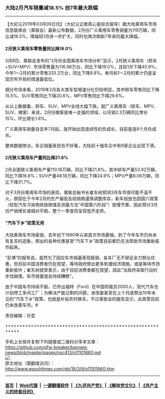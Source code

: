 ### 大陆2月汽车销量减18.5% 创7年最大跌幅
------------------------

<p>
 【大纪元2019年03月09日讯】（大纪元记者周心鉴综合报导）据大陆乘用车市场信息联席会（乘联会）最新公布数据，2月份广义乘用车零售销量为119万辆，同比减18.5%，降幅较1月进一步扩大，同时也再次刷新7年来的最大降幅。
</p>
<h4>
 2月狭义乘用车零售量同比降19.0%
</h4>
<p>
 3月8日，乘联会发布的“2月份全国乘用车市场分析”显示，2月狭义乘用车（轿车+SUV+MPV）市场零售量为116.98万台，同比下降19.0%，且较1月下降45.9%，今年1～2月的累计零售333.3万台，同比下降9.8%。单月和1～2月的累计仍是呈现历年开局的增速最低位。
</p>
<p>
 细分市场来看，2019年2月各大类车型增速分化仍较明显，其中轿车零售同比下降15.5%，SUV零售同比下降20.6%，MPV零售同比下降29.6%。
</p>
<p>
 从以上数据看，轿车、SUV、MPV全线大幅下跌。就广义乘用车（轿车、MPV、SUV、微客）来说，2月份微客是唯一走强的领域，以月销2.3万辆同比增长15%，环比增长1.8%。
</p>
<p>
 广义乘用车销量自去年7月起，就开始出现连续性的负成长，目前是连8个月负成长。
</p>
<p>
 整体数据惨淡，车企销量表现也不好看，大陆前十强车企中有9家企业出现下滑。
</p>
<h4>
 2月狭义乘用车产量同比降21.8%
</h4>
<p>
 2月全国狭义乘用车产量110.16万辆，同比下降21.8%。其中轿车产量53.92万辆，同比下降16.8%；SUV产量48.18万辆，同比下降24.9%；MPV产量8.06万辆，同比下降31.7%。
</p>
<p>
 对于3月份乘用车市场的表现，乘联会秘书长崔东树预测3月车市很可能不温不火，原因在于今年2月的生产偏低及经销商谨慎调整库存，新车投放也因国六政策（轻型汽车污染物排放限值及测量方法“中国第六阶段”）放慢节奏，因此预计3月份产销增长或相对平稳，整个一季度将呈现低开走势。
</p>
<h4>
 “汽车下乡”政策无用
</h4>
<p>
 大陆乘用车市场疲弱，去年创下1990年以来首次市场萎缩，到了今年车市仍尚未有复苏的迹象，祭出的各种优惠甚至“汽车下乡”政策目前都仍无法帮助市场重新振作起来。
</p>
<p>
 “彭博”的报导说，虽然为了因应车市销量表现疲弱，各车厂无不铆足全力祭出优惠，但目前中国消费者仍在观望，等待政府祭出更多刺激经济措施，或是等待市场重新振作；崔东树就曾表示，由于目前消费者都在观望，因此“当政府采取行动的步伐越慢，车市销量就会持续糟糕”。
</p>
<p>
 由于中国车市持续不振，已传出福特（Ford）在中国将裁员2000人，现代汽车也计划停工多间工厂；为解决产能过剩的问题，发改委甚至在上个月底祭出10年未见的“汽车下乡”政策，也就是补贴农村换车，不过乘联会的报告显示，此政策目前仍未改善车市。#
</p>
<p>
 责任编辑：孙芸
</p>

+++++++++++++++++++++++++++++++++++++++++++++++++++++++++++<br/><br/>
手机上长按并复制下列链接或二维码分享本文章：<br/>
https://github.com/gfw-breaker/banned-news/blob/master/pages/nsc413/n11101660.md <br/>
<a href='https://github.com/gfw-breaker/banned-news/blob/master/pages/nsc413/n11101660.md'><img src='https://github.com/gfw-breaker/banned-news/blob/master/pages/nsc413/n11101660.md.png'/></a> <br/>
原文地址（需翻墙访问）：http://www.epochtimes.com/gb/19/3/9/n11101660.htm


------------------------
#### [首页](https://github.com/gfw-breaker/banned-news/blob/master/README.md) &nbsp;|&nbsp; [Web代理](https://github.com/labour-camp/helloworld) &nbsp;|&nbsp; [一键翻墙软件](https://github.com/gfw-breaker/nogfw/blob/master/README.md) &nbsp;| [《九评共产党》](https://github.com/gfw-breaker/9ping.md/blob/master/README.md#九评之一评共产党是什么) | [《解体党文化》](https://github.com/gfw-breaker/jtdwh.md/blob/master/README.md) | [《共产主义的终极目的》](https://github.com/gfw-breaker/gczydzjmd.md/blob/master/README.md)

